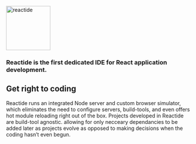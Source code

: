 <a href='http://reactide.io/'><img alt="reactide" src="http://reactide.io.s3-website-us-west-1.amazonaws.com/images/reactide-logo.png" width="120"></a>

### Reactide is the first dedicated IDE for React application development.

## Get right to coding
Reactide runs an integrated Node server and custom browser simulator, which eliminates the need to configure servers, build-tools, and even offers hot module reloading right out of the box. Projects developed in Reactide are build-tool agnostic. allowing for only necceary dependancies to be added later as projects evolve as opposed to making decisions when the coding hasn’t even begun.
